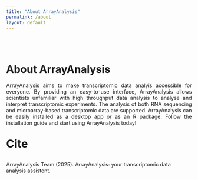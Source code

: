 ```yaml
---
title: "About ArrayAnalysis"
permalink: /about
layout: default
---
```

<br>
<br>
<div class="container px-1">
<div class="row">
  <div class="col-sm-8 px-3">
	  <div class="jumbotron p-5 h-100" style="text-align: justify">
		  <h1><b>About</b> ArrayAnalysis</h1>
		  <p>ArrayAnalysis aims to make transcriptomic data analyis accessible for everyone. By providing an easy-to-use interface, ArrayAnalysis allows scientists unfamiliar with high throughput data analysis 
		 to analyse and interpret transcriptomic experiments. The analysis of both RNA sequencing and microarray-based transcriptomic data are supported. 
		 ArrayAnalysis can be easily installed as a desktop app or as an R package. Follow the installation guide and start using ArrayAnalysis today!</p>
	  </div>
  </div>
  <div class="col-sm-4 px-3">
	  <div class="jumbotron p-5 bg-info text-white h-100" style="text-align: left">
		  <p style="font-size: 30px"><b>Cite</b></p>
		  <p>ArrayAnalysis Team (2025). ArrayAnalysis: your transcriptomic data analysis assistent.</p>
		  <br>
	  </div>
  </div>
</div>
</div>
<br>





